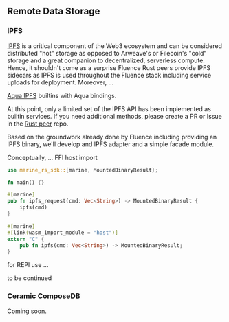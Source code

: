 ## Remote Data Storage

### IPFS

[IPFS](https://ipfs.tech/) is a critical component of the Web3 ecosystem and can be considered distributed "hot" storage as opposed to Arweave's or Filecoin's "cold" storage and a great companion to decentralized, serverless compute. Hence, it shouldn't come as a surprise Fluence Rust peers provide IPFS sidecars as IPFS is used throughout the Fluence stack including service uploads for deployment. Moreover, ...

[Aqua IPFS](/docs/aqua-book/libraries/aqua-ipfs) builtins with Aqua bindings.

At this point, only a limited set of the IPFS API has been implemented as builtin services. 
If you need additional methods, please create a PR or Issue in the [Rust peer](https://github.com/fluencelabs/rust-peer) repo.

Based on the groundwork already done by Fluence including providing an IPFS binary, we'll develop and IPFS adapter and a simple facade module.

Conceptually, ... FFI host import

```rust
use marine_rs_sdk::{marine, MountedBinaryResult};

fn main() {}

#[marine]
pub fn ipfs_request(cmd: Vec<String>) -> MountedBinaryResult {
    ipfs(cmd)
}

#[marine]
#[link(wasm_import_module = "host")]
extern "C" {
    pub fn ipfs(cmd: Vec<String>) -> MountedBinaryResult;
}

```

for REPl use ...

to be continued

### Ceramic ComposeDB

Coming soon.